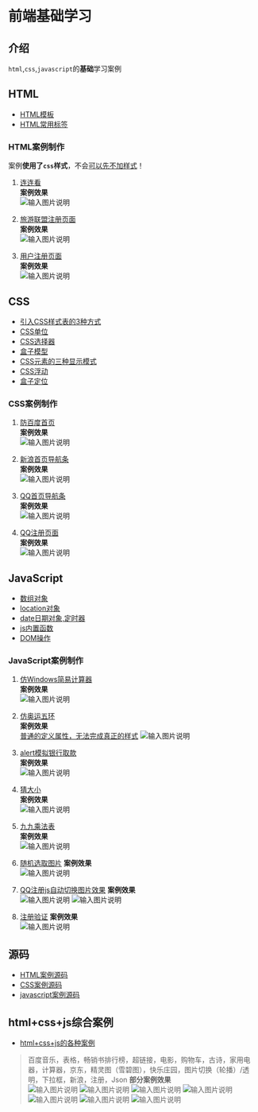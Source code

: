 # 前端基础学习

## 介绍
`html`,`css`,`javascript`的**基础**学习案例


## HTML
+ [HTML模板](https://gitee.com/LovelyHzz/webpage-basic-learning/blob/master/HTML/HTML%E6%A8%A1%E6%9D%BF.md)
+ [HTML常用标签](https://gitee.com/LovelyHzz/webpage-basic-learning/blob/master/HTML/HTML%E5%B8%B8%E7%94%A8%E6%A0%87%E7%AD%BE.md)

### HTML案例制作

案例<b>使用了`css`样式</b>，不会<ins>可以先不加样式</ins>！
1. [连连看](https://gitee.com/LovelyHzz/webpage-basic-learning/blob/master/HTML/llk.html)  
**案例效果**  
![输入图片说明](https://images.gitee.com/uploads/images/2021/0911/103428_ac03ebae_8254421.png "llk.png")

2. [旅游联盟注册页面](https://gitee.com/LovelyHzz/webpage-basic-learning/blob/master/HTML/reg.html)  
**案例效果**  
![输入图片说明](https://images.gitee.com/uploads/images/2021/0911/103802_3b33af08_8254421.png "zc1.png")

3. [用户注册页面](https://gitee.com/LovelyHzz/webpage-basic-learning/blob/master/HTML/register.html)  
**案例效果**  
![输入图片说明](https://images.gitee.com/uploads/images/2021/0911/104111_07f62c5d_8254421.png "zc2.png")

## CSS
+ [引入CSS样式表的3种方式](https://gitee.com/LovelyHzz/webpage-basic-learning/blob/master/CSS/css%E5%BC%95%E5%85%A5%E7%9A%843%E7%A7%8D%E6%96%B9%E5%BC%8F.md)
+ [CSS单位](https://gitee.com/LovelyHzz/webpage-basic-learning/blob/master/CSS%E5%8D%95%E4%BD%8D.md)
+ [CSS选择器](https://gitee.com/LovelyHzz/webpage-basic-learning/blob/master/CSS/CSS%E9%80%89%E6%8B%A9%E5%99%A8.md)
+ [盒子模型](https://gitee.com/LovelyHzz/webpage-basic-learning/blob/master/CSS/%E7%9B%92%E5%AD%90%E6%A8%A1%E5%9E%8B.md)
+ [CSS元素的三种显示模式](https://gitee.com/LovelyHzz/webpage-basic-learning/blob/master/CSS/%E5%85%83%E7%B4%A0%E7%9A%84%E4%B8%89%E7%A7%8D%E6%98%BE%E7%A4%BA%E6%A8%A1%E5%BC%8F.md)
+ [CSS浮动](https://gitee.com/LovelyHzz/webpage-basic-learning/blob/master/CSS/%E6%B5%AE%E5%8A%A8.md)
+ [盒子定位](https://gitee.com/LovelyHzz/webpage-basic-learning/blob/master/CSS/%E7%9B%92%E5%AD%90%E5%AE%9A%E4%BD%8D.md)

### CSS案例制作

1. [防百度首页](https://gitee.com/LovelyHzz/webpage-basic-learning/blob/master/CSS/baidu.html)  
**案例效果**  
![输入图片说明](https://images.gitee.com/uploads/images/2021/0911/110634_b7b4427d_8254421.png "百度.png")

2. [新浪首页导航条](https://gitee.com/LovelyHzz/webpage-basic-learning/blob/master/CSS/news.html)  
**案例效果**  
![输入图片说明](https://images.gitee.com/uploads/images/2021/0911/112745_8ebc96db_8254421.png "sing.png")

3. [QQ首页导航条](https://gitee.com/LovelyHzz/webpage-basic-learning/blob/master/CSS/qq.html)  
**案例效果**  
![输入图片说明](https://images.gitee.com/uploads/images/2021/0911/113357_82cd94e8_8254421.png "qqnav.png")

4. [QQ注册页面](https://gitee.com/LovelyHzz/webpage-basic-learning/blob/master/CSS/qq_register.html)  
**案例效果**  
![输入图片说明](https://images.gitee.com/uploads/images/2021/0911/113153_5eeeba5a_8254421.png "qq.png")

## JavaScript
+ [数组对象](https://gitee.com/LovelyHzz/webpage-basic-learning/blob/master/JS/%E6%95%B0%E7%BB%84.md)
+ [location对象](https://gitee.com/LovelyHzz/webpage-basic-learning/blob/master/JS/location%E5%AF%B9%E8%B1%A1.md)
+ [date日期对象,定时器](https://gitee.com/LovelyHzz/webpage-basic-learning/blob/master/JS/date%E6%97%A5%E6%9C%9F%E5%AF%B9%E8%B1%A1.md)
+ [js内置函数](https://gitee.com/LovelyHzz/webpage-basic-learning/blob/master/JS/js%E5%86%85%E7%BD%AE%E5%87%BD%E6%95%B0.md)
+ [DOM操作](https://gitee.com/LovelyHzz/webpage-basic-learning/blob/master/JS/dom%E6%93%8D%E4%BD%9C.md)


### JavaScript案例制作

1. [仿Windows简易计算器](https://gitee.com/LovelyHzz/webpage-basic-learning/blob/master/JS/cal.html)  
**案例效果**  
![输入图片说明](https://images.gitee.com/uploads/images/2021/0911/115501_2ac9bdd0_8254421.png "cal.png")

2. [仿奥运五环](https://gitee.com/LovelyHzz/webpage-basic-learning/blob/master/JS/cutimg.html)  
**案例效果**  
<ins>普通的定义属性，无法完成真正的样式</ins>
![输入图片说明](https://images.gitee.com/uploads/images/2021/0911/120131_ae20059c_8254421.png "oly.png")

3. [alert模拟银行取款](https://gitee.com/LovelyHzz/webpage-basic-learning/blob/master/JS/money.html)  
**案例效果**  
![输入图片说明](https://images.gitee.com/uploads/images/2021/0911/120928_2fde7d03_8254421.png "pwd.png")

4. [猜大小](https://gitee.com/LovelyHzz/webpage-basic-learning/blob/master/JS/random.html)  
**案例效果**  
![输入图片说明](https://images.gitee.com/uploads/images/2021/0911/121113_b8618eb7_8254421.png "rand.png")

5. [九九乘法表](https://gitee.com/LovelyHzz/webpage-basic-learning/blob/master/JS/mul.html)  
**案例效果**  
![输入图片说明](https://images.gitee.com/uploads/images/2021/0911/121256_79b8a1ad_8254421.png "mul.png")

6. [随机选取图片](https://gitee.com/LovelyHzz/webpage-basic-learning/blob/master/JS/Olympic_rings.html)
**案例效果**  
![输入图片说明](https://images.gitee.com/uploads/images/2021/0911/130937_81ee4c6e_8254421.png "selectimg.png")

7. [QQ注册js自动切换图片效果](https://gitee.com/LovelyHzz/webpage-basic-learning/blob/master/JS/qq_register.html)
**案例效果**  
![输入图片说明](https://images.gitee.com/uploads/images/2021/0911/131229_cf4c11d1_8254421.png "qq1.png")
![输入图片说明](https://images.gitee.com/uploads/images/2021/0911/131238_e5ae5dbf_8254421.png "qq2.png")

8. [注册验证](https://gitee.com/LovelyHzz/webpage-basic-learning/blob/master/JS/reg.html)
**案例效果**  
![输入图片说明](https://images.gitee.com/uploads/images/2021/0911/131423_9db34cf9_8254421.png "zcyz.png")


## 源码
+ [HTML案例源码](https://gitee.com/LovelyHzz/webpage-basic-learning/blob/master/HTML/html-study.zip)
+ [CSS案例源码](https://gitee.com/LovelyHzz/webpage-basic-learning/blob/master/CSS/css-study.zip)
+ [javascript案例源码](https://gitee.com/LovelyHzz/webpage-basic-learning/blob/master/JS/js-study.zip)

## html+css+js综合案例
+ [html+css+js的各种案例](https://gitee.com/LovelyHzz/webpage-basic-learning/blob/master/html_css_js%E7%BB%BC%E5%90%88%E6%A1%88%E4%BE%8B.zip)
> 百度音乐，表格，畅销书排行榜，超链接，电影，购物车，古诗，家用电器，计算器，京东，精灵图（雪碧图），快乐庄园，图片切换（轮播）/透明，下拉框，新浪，注册，Json
**部分案例效果**<br>
![输入图片说明](https://images.gitee.com/uploads/images/2021/0911/134801_b4cfd283_8254421.png "1.png")
![输入图片说明](https://images.gitee.com/uploads/images/2021/0911/134814_2316146f_8254421.png "2.png")
![输入图片说明](https://images.gitee.com/uploads/images/2021/0911/134825_d64e83f8_8254421.png "3.png")
![输入图片说明](https://images.gitee.com/uploads/images/2021/0911/134835_fd1cce70_8254421.png "4.png")
![输入图片说明](https://images.gitee.com/uploads/images/2021/0911/134844_30bd03f4_8254421.png "5.png")
![输入图片说明](https://images.gitee.com/uploads/images/2021/0911/134853_e6a25c3a_8254421.png "6.png")
![输入图片说明](https://images.gitee.com/uploads/images/2021/0911/134903_95ddb94f_8254421.png "8.png")
